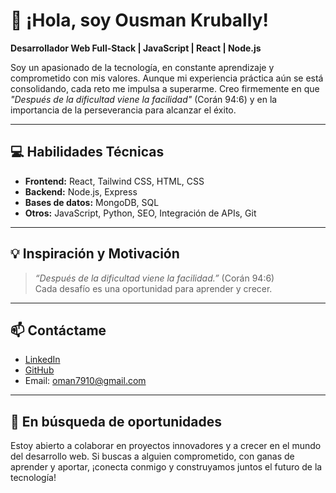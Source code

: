 # 👋 ¡Hola, soy Ousman Krubally!
**Desarrollador Web Full-Stack | JavaScript | React | Node.js**

Soy un apasionado de la tecnología, en constante aprendizaje y comprometido con mis valores. Aunque mi experiencia práctica aún se está consolidando, cada reto me impulsa a superarme. Creo firmemente en que *"Después de la dificultad viene la facilidad"* (Corán 94:6) y en la importancia de la perseverancia para alcanzar el éxito.

---

## 💻 Habilidades Técnicas

- **Frontend:** React, Tailwind CSS, HTML, CSS
- **Backend:** Node.js, Express
- **Bases de datos:** MongoDB, SQL
- **Otros:** JavaScript, Python, SEO, Integración de APIs, Git

---

## 💡 Inspiración y Motivación

> *“Después de la dificultad viene la facilidad.”* (Corán 94:6)  
> Cada desafío es una oportunidad para aprender y crecer.

---

## 📫 Contáctame

- [LinkedIn](https://www.linkedin.com/in/ousman-krubally-196ba1273/)
- [GitHub](https://github.com/ousman08)
- Email: [oman7910@gmail.com](mailto:oman7910@gmail.com)

---

## 🚀 En búsqueda de oportunidades

Estoy abierto a colaborar en proyectos innovadores y a crecer en el mundo del desarrollo web. Si buscas a alguien comprometido, con ganas de aprender y aportar, ¡conecta conmigo y construyamos juntos el futuro de la tecnología!
